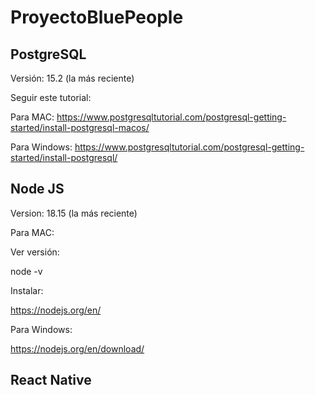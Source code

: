 # ProyectoBluePeople
## PostgreSQL
Versión: 15.2 (la más reciente)

Seguir este tutorial:

Para MAC: https://www.postgresqltutorial.com/postgresql-getting-started/install-postgresql-macos/

Para Windows: https://www.postgresqltutorial.com/postgresql-getting-started/install-postgresql/

## Node JS

Version: 18.15 (la más reciente)

Para MAC:

Ver versión:

node -v

Instalar:

https://nodejs.org/en/

Para Windows:

https://nodejs.org/en/download/

## React Native
